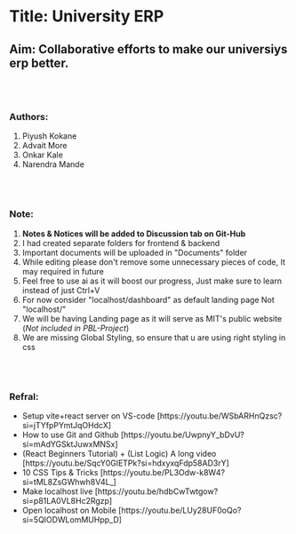 <h1>Title: University ERP</h1>
<h2>Aim: Collaborative efforts to make our universiys erp better.</h2>

<br><br>

<h3>Authors:</h3>
<ol>
  <li>Piyush Kokane</li>
  <li>Advait More</li>
  <li>Onkar Kale</li>
  <li>Narendra Mande</li>
</ol>

<br><br>

<h3>Note:</h3>
<ol>
  <li><b>Notes & Notices will be added to Discussion tab on Git-Hub</b></li>
  <li>I had created separate folders for frontend & backend</li>
  <li>Important documents will be uploaded in "Documents" folder</li>
  <li>While editing please don't remove some unnecessary pieces of code, It may required in future</li>
  <li>Feel free to use ai as it will boost our progress, Just make sure to learn instead of just Ctrl+V</li> 
  <li>For now consider "localhost/dashboard" as default landing page Not "localhost/"</li>
  <li>We will be having Landing page as it will serve as MIT's public website (<i>Not included in PBL-Project</i>)</li>
  <li>We are missing Global Styling, so ensure that u are using right styling in css</li>
</ol>

<br><br>

<h3>Refral:</h3>
<ul>
  <li>Setup vite+react server on VS-code [https://youtu.be/WSbARHnQzsc?si=jTYfpPYmtJqOHdcX]</li>
  <li>How to use Git and Github [https://youtu.be/UwpnyY_bDvU?si=mAdYGSktJuwxMNSx]</li>
  <li>(React Beginners Tutorial) + (List Logic) A long video [https://youtu.be/SqcY0GlETPk?si=hdxyxqFdp58AD3rY]</li>
  <li>10 CSS Tips & Tricks  [https://youtu.be/PL3Odw-k8W4?si=tML8ZsGWhwh8V4L_]</li>
  <li>Make localhost live [https://youtu.be/hdbCwTwtgow?si=p81LA0VL8Hc2Rgzp]</li>
  <li>Open localhost on Mobile [https://youtu.be/LUy28UF0oQo?si=5QlODWLomMUHpp_D]</li>
</ul>


